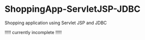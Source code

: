 # ShoppingApp-ServletJSP-JDBC
Shopping application using Servlet JSP and JDBC

!!!!! currently incomplete !!!!!

